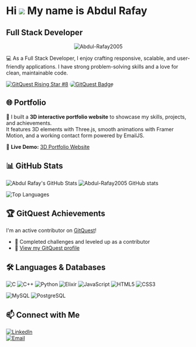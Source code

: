 Hi ![](https://user-images.githubusercontent.com/18350557/176309783-0785949b-9127-417c-8b55-ab5a4333674e.gif) My name is Abdul Rafay
===================================================================================================================================


Full Stack Developer
--------------------
 <p align="center"> <img src="https://komarev.com/ghpvc/?username=Abdul-Rafay2005" alt="Abdul-Rafay2005" /> 
</a>

💻 As a Full Stack Developer, I enjoy crafting responsive, scalable, and user-friendly applications. I have strong problem-solving skills and a love for clean, maintainable code.

[![GitQuest Rising Star #8](https://gitquest.dev/api/badges?type=ranking&rank=8&theme=dark)](https://gitquest.dev/player/Abdul-Rafay2005)
<a href="https://gitquest.dev/player/Abdul-Rafay2005" target="_blank"><img src="https://gitquest.dev/api/badges?type=ranking&rank=51&theme=dark" style="border-radius: 11px;" alt="GitQuest Badge"></a>

## 🌐 Portfolio

🚀 I built a **3D interactive portfolio website** to showcase my skills, projects, and achievements.  
It features 3D elements with Three.js, smooth animations with Framer Motion, and a working contact form powered by EmailJS.  

🔗 **Live Demo:** [3D Portfolio Website](https://3-d-portfolio-seven-kappa.vercel.app/)  


## 📊 GitHub Stats

![Abdul Rafay's GitHub Stats](https://github-readme-stats.vercel.app/api?username=Abdul-Rafay2005&show_icons=true&theme=radical)
 <img alt="Abdul-Rafay2005 GitHub stats" src="https://github-readme-stats-eight-theta.vercel.app/api?username=Abdul-Rafay2005&show_icons=true&theme=classic&include_all_commits=true&count_private=true" />

![Top Languages](https://github-readme-stats.vercel.app/api/top-langs/?username=Abdul-Rafay2005&layout=compact&theme=radical)


## 🏆 GitQuest Achievements

I'm an active contributor on [GitQuest](https://gitquest.dev/player/Abdul-Rafay2005)!

- 🧩 Completed challenges and leveled up as a contributor  
- 🚀 [View my GitQuest profile](https://gitquest.dev/player/Abdul-Rafay2005)


## 🛠️ Languages & Databases

![C](https://img.shields.io/badge/C-00599C?style=flat&logo=c&logoColor=white)
![C++](https://img.shields.io/badge/C++-00599C?style=flat&logo=c%2B%2B&logoColor=white)
![Python](https://img.shields.io/badge/Python-3776AB?style=flat&logo=python&logoColor=white)
![Elixir](https://img.shields.io/badge/Elixir-4B275F?style=flat&logo=elixir&logoColor=white)
![JavaScript](https://img.shields.io/badge/JavaScript-F7DF1E?style=flat&logo=javascript&logoColor=black)
![HTML5](https://img.shields.io/badge/HTML5-E34F26?style=flat&logo=html5&logoColor=white)
![CSS3](https://img.shields.io/badge/CSS3-1572B6?style=flat&logo=css3&logoColor=white)

![MySQL](https://img.shields.io/badge/MySQL-4479A1?style=flat&logo=mysql&logoColor=white)
![PostgreSQL](https://img.shields.io/badge/PostgreSQL-4169E1?style=flat&logo=postgresql&logoColor=white)


## 📫 Connect with Me

[![LinkedIn](https://img.shields.io/badge/LinkedIn-blue?style=flat&logo=linkedin&logoColor=white)](https://www.linkedin.com/in/abdul-rafay-18bab5356/)  
[![Email](https://img.shields.io/badge/Gmail-D14836?style=flat&logo=gmail&logoColor=white)](mailto:mrabdulrafay7788@gmail.com)

